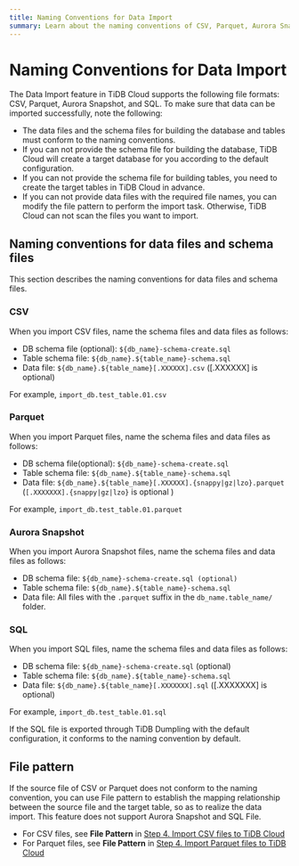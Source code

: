 ```yaml
---
title: Naming Conventions for Data Import
summary: Learn about the naming conventions of CSV, Parquet, Aurora Snapshot, and SQL files.
---
```


# Naming Conventions for Data Import

The Data Import feature in TiDB Cloud supports the following file formats: CSV, Parquet, Aurora Snapshot, and SQL. To make sure that data can be imported successfully, note the following:

- The data files and the schema files for building the database and tables must conform to the naming conventions.
- If you can not provide the schema file for building the database, TiDB Cloud will create a target database for you according to the default configuration.
- If you can not provide the schema file for building tables, you need to create the target tables in TiDB Cloud in advance.
- If you can not provide data files with the required file names, you can modify the file pattern to perform the import task. Otherwise, TiDB Cloud can not scan the files you want to import.

## Naming conventions for data files and schema files

This section describes the naming conventions for data files and schema files.

### CSV

When you import CSV files, name the schema files and data files as follows:

- DB schema file (optional): `${db_name}-schema-create.sql`
- Table schema file: `${db_name}.${table_name}-schema.sql`
- Data file: `${db_name}.${table_name}[.XXXXXX].csv` ([.XXXXXX] is optional)

For example, `import_db.test_table.01.csv`

### Parquet

When you import Parquet files, name the schema files and data files as follows:

- DB schema file(optional): `${db_name}-schema-create.sql`
- Table schema file: `${db_name}.${table_name}-schema.sql`
- Data file: `${db_name}.${table_name}[.XXXXXX].{snappy|gz|lzo}.parquet` (`[.XXXXXXX].{snappy|gz|lzo}` is optional )

For example, `import_db.test_table.01.parquet`

### Aurora Snapshot

When you import Aurora Snapshot files, name the schema files and data files as follows:

- DB schema file: `${db_name}-schema-create.sql (optional)`
- Table schema file: `${db_name}.${table_name}-schema.sql`
- Data file: All files with the `.parquet` suffix in the `db_name.table_name/` folder.

### SQL

When you import SQL files, name the schema files and data files as follows:

- DB schema file: `${db_name}-schema-create.sql` (optional)
- Table schema file: `${db_name}.${table_name}-schema.sql`
- Data file: `${db_name}.${table_name}[.XXXXXXX].sql` ([.XXXXXXX] is optional)

For example, `import_db.test_table.01.sql`

If the SQL file is exported through TiDB Dumpling with the default configuration, it conforms to the naming convention by default.

## File pattern

If the source file of CSV or Parquet does not conform to the naming convention, you can use File pattern to establish the mapping relationship between the source file and the target table, so as to realize the data import. This feature does not support Aurora Snapshot and SQL File.

- For CSV files, see **File Pattern** in [Step 4. Import CSV files to TiDB Cloud](/tidbcloud/import-csv-files.md#step-4-import-csv-files-to-tidb-cloud)
- For Parquet files, see **File Pattern** in [Step 4. Import Parquet files to TiDB Cloud](/tidbcloud/import-parquet-files.md#step-4-import-parquet-files-to-tidb-cloud)
